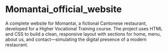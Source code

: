 # Momantai_official_website
A complete website for Momantai, a fictional Cantonese restaurant, developed for a Higher Vocational Training course. The project uses HTML and CSS to build a clean, responsive layout with sections for home, menu, about us, and contact—simulating the digital presence of a modern restaurant.
